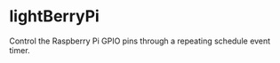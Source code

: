 lightBerryPi
============

Control the Raspberry Pi GPIO pins through a repeating schedule event timer.
